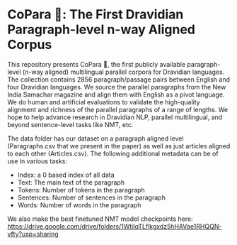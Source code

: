 # CoPara 🥥: The First Dravidian Paragraph-level n-way Aligned Corpus

This repository presents CoPara 🥥, the first publicly available paragraph-level (n-way aligned) multilingual parallel corpora for Dravidian languages. The collection contains 2856 paragraph/passage pairs between English and four Dravidian languages. We source the parallel paragraphs from the New India Samachar magazine and align them with English as a pivot language. We do human and artificial evaluations to validate the high-quality alignment and richness of the parallel paragraphs of a range of lengths. We hope to help advance research in Dravidian NLP, parallel multilingual, and beyond sentence-level tasks like NMT, etc.

The data folder has our dataset on a paragraph aligned level (Paragraphs.csv that we present in the paper) as well as just articles aligned to each other (Articles.csv). The following additional metadata can be of use in various tasks:

- Index: a 0 based index of all data
- Text: The main text of the paragraph
- Tokens: Number of tokens in the paragraph
- Sentences: Number of sentences in the paragraph
- Words: Number of words in the paragraph 

We also make the best finetuned NMT model checkpoints here: 
https://drive.google.com/drive/folders/1WtilqTLflkgxdz5hHAVae1RHQQN-vfty?usp=sharing